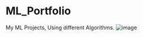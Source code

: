 # ML_Portfolio
My ML Projects, Using different Algorithms.
![image](https://user-images.githubusercontent.com/90163078/190579722-eea6ab85-3ef8-4bce-8a16-e7b3de06f85c.png)
